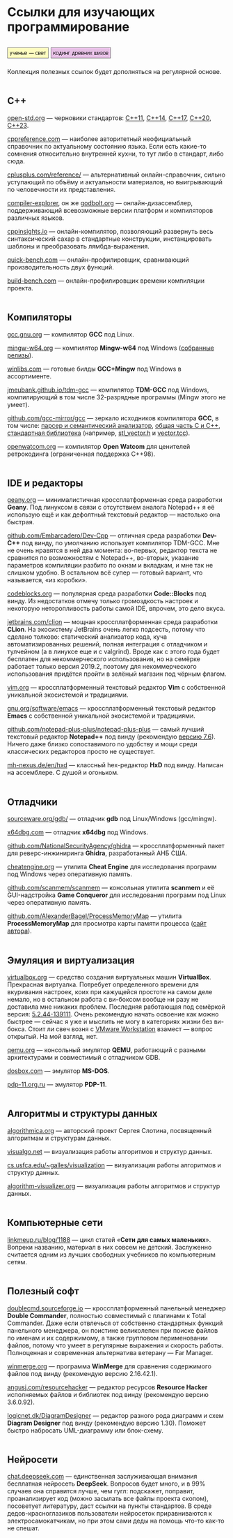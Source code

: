 # Ссылки для изучающих программирование

[![image](../../../data/tags/education/tag_education.png)](../../../data/tags/education)
[![image](../../../data/tags/cpp/tag_cpp.png)](../../../data/tags/cpp)
-----

Коллекция полезных ссылок будет дополняться на регулярной основе.
<br><br>

## C++

[open-std.org](https://open-std.org/) — черновики стандартов: [C++11](https://www.open-std.org/jtc1/sc22/wg21/docs/papers/2012/n3337.pdf), [C++14](https://www.open-std.org/jtc1/sc22/wg21/docs/papers/2014/n4296.pdf), [C++17](https://www.open-std.org/jtc1/sc22/wg21/docs/papers/2017/n4659.pdf), [C++20](https://www.open-std.org/jtc1/sc22/wg21/docs/papers/2020/n4861.pdf), [C++23](https://www.open-std.org/jtc1/sc22/wg21/docs/papers/2023/n4950.pdf).

[cppreference.com](https://en.cppreference.com/w/) — наиболее авторитетный неофициальный справочник по актуальному состоянию языка. Если есть какие-то сомнения относительно внутренней кухни, то тут либо в стандарт, либо сюда.

[cplusplus.com/reference/](https://cplusplus.com/reference/) — альтернативный онлайн-справочник, сильно уступающий по объёму и актуальности материалов, но выигрывающий по человечности их представления.

[compiler-explorer](https://compiler-explorer.com/), он же [godbolt.org](https://godbolt.org/) — онлайн-дизассемблер, поддерживающий всевозможные версии платформ и компиляторов различных языков.

[cppinsights.io](https://cppinsights.io/) — онлайн-компилятор, позволяющий развернуть весь синтаксический сахар в стандартные конструкции, инстанцировать шаблоны и преобразовать лямбда-выражения.

[quick-bench.com](https://quick-bench.com/) — онлайн-профилировщик, сравнивающий производительность двух функций.

[build-bench.com](https://build-bench.com/) — онлайн-профилировщик времени компиляции проекта.
<br><br>

## Компиляторы

[gcc.gnu.org](https://gcc.gnu.org/) — компилятор **GCC** под Linux.

[mingw-w64.org](https://www.mingw-w64.org/) — компилятор **Mingw-w64** под Windows ([собранные релизы](https://github.com/niXman/mingw-builds-binaries)).

[winlibs.com](https://winlibs.com/) — готовые билды **GCC+Mingw** под Windows в ассортименте.

[jmeubank.github.io/tdm-gcc](https://jmeubank.github.io/tdm-gcc/) — компилятор **TDM-GCC** под Windows, компилирующий в том числе 32-разрядные программы (Mingw этого не умеет).

[github.com/gcc-mirror/gcc](https://github.com/gcc-mirror/gcc) — зеркало исходников компилятора **GCC**, в том числе: [парсер и семантический анализатор](https://github.com/gcc-mirror/gcc/tree/master/gcc/cp), [общая часть C и C++](https://github.com/gcc-mirror/gcc/tree/master/gcc/c-family), [стандартная библиотека](https://github.com/gcc-mirror/gcc/tree/master/libstdc++-v3) (например, [stl_vector.h](https://github.com/gcc-mirror/gcc/blob/master/libstdc++-v3/include/bits/stl_vector.h) и [vector.tcc](https://github.com/gcc-mirror/gcc/blob/master/libstdc++-v3/include/bits/vector.tcc)).

[openwatcom.org](http://www.openwatcom.org/) — компилятор **Open Watcom** для ценителей ретрокодинга (ограниченная поддержка C++98).
<br><br>

## IDE и редакторы

[geany.org](https://geany.org/) — минималистичная кроссплатформенная среда разработки **Geany**. Под линуксом в связи с отсутствием аналога Notepad++ я её использую ещё и как дефолтный текстовый редактор — настолько она быстрая.

[github.com/Embarcadero/Dev-Cpp](https://github.com/Embarcadero/Dev-Cpp) — отличная среда разработки **Dev-C++** под винду, по умолчанию использует компилятор TDM-GCC. Мне не очень нравятся в ней два момента: во-первых, редактор текста не сравнится по возможностям с Notepad++, во-вторых, указание параметров компиляции разбито по окнам и вкладкам, и мне так не слишком удобно. В остальном всё супер — готовый вариант, что называется, «из коробки».

[codeblocks.org](https://www.codeblocks.org/) — популярная среда разработки **Code::Blocks** под винду. Из недостатков отмечу только громоздкость настроек и некоторую неторопливость работы самой IDE, впрочем, это дело вкуса.

[jetbrains.com/clion](https://www.jetbrains.com/clion/) — мощная кроссплатформенная среда разработки **CLion**. На экосистему JetBrains очень легко подсесть, потому что сделано толково: статический анализатор кода, куча автоматизированных решений, полная интеграция с отладчиком и тулчейном (а в линуксе еще и с valgrind). Вроде как с этого года будет бесплатен для некоммерческого использования, но на семёрке работает только версия 2019.2, поэтому для некоммерческого использования придётся пройти в зелёный магазин под чёрным флагом.

[vim.org](https://www.vim.org/) — кроссплатформенный текстовый редактор **Vim** с собственной уникальной экосистемой и традициями.

[gnu.org/software/emacs](https://www.gnu.org/software/emacs/) — кроссплатформенный текстовый редактор **Emacs** с собственной уникальной экосистемой и традициями.

[github.com/notepad-plus-plus/notepad-plus-plus](https://github.com/notepad-plus-plus/notepad-plus-plus) — самый лучший текстовый редактор **Notepad++** под винду (рекомендую [версию 7.6](https://download.notepad-plus-plus.org/repository/7.x/7.6/)). Ничего даже близко сопоставимого по удобству и мощи среди классических редакторов просто не существует.

[mh-nexus.de/en/hxd](https://mh-nexus.de/en/hxd/) — классный hex-редактор **HxD** под винду. Написан на ассемблере. С душой и огоньком.
<br><br>

## Отладчики

[sourceware.org/gdb/](https://www.sourceware.org/gdb/) — отладчик **gdb** под Linux/Windows (gcc/mingw).

[x64dbg.com](https://x64dbg.com/) — отладчик **x64dbg** под Windows.

[github.com/NationalSecurityAgency/ghidra](https://github.com/NationalSecurityAgency/ghidra) — кроссплатформенный пакет для реверс-инжиниринга **Ghidra**, разработанный АНБ США.

[cheatengine.org](https://www.cheatengine.org/) — утилита **Cheat Engine** для исследования программ под Windows через оперативную память.

[github.com/scanmem/scanmem](https://github.com/scanmem/scanmem) — консольная утилита **scanmem** и её GUI-надстройка **Game Conqueror** для исследования программ под Linux через оперативную память.

[github.com/AlexanderBagel/ProcessMemoryMap](https://github.com/AlexanderBagel/ProcessMemoryMap) — утилита **ProcessMemoryMap** для просмотра карты памяти процесса ([сайт автора](https://rouse.drkb.ru/)).
<br><br>

## Эмуляция и виртуализация

[virtualbox.org](https://www.virtualbox.org/) —  средство создания виртуальных машин **VirtualBox**. Прекрасная виртуалка. Потребует определенного времени для вкуривания настроек, коих при кажущейся простоте на самом деле немало, но в остальном работа с ви-боксом вообще ни разу не доставила мне никаких проблем. Последняя работающая под семёркой версия: [5.2.44-139111](https://download.virtualbox.org/virtualbox/5.2.44/). Очень рекомендую начать освоение как можно быстрее — сейчас я уже и мыслить не могу в категориях жизни без ви-бокса. Стоит ли свеч возня с [VMware Workstation](https://www.vmware.com/products/desktop-hypervisor/workstation-and-fusion) взамест — вопрос открытый. На мой взгляд, нет.

[qemu.org](https://www.qemu.org/) — консольный эмулятор **QEMU**, работающий с разными архитектурами и совместимый с отладчиком GDB.

[dosbox.com](https://www.dosbox.com/) — эмулятор **MS-DOS**.

[pdp-11.org.ru](https://pdp-11.org.ru/) — эмулятор **PDP-11**.
<br><br>

## Алгоритмы и структуры данных

[algorithmica.org](https://ru.algorithmica.org/) — авторский проект Сергея Слотина, посвященный алгоритмам и структурам данных.

[visualgo.net](https://visualgo.net/en) — визуализация работы алгоритмов и структур данных.

[cs.usfca.edu/~galles/visualization](https://www.cs.usfca.edu/~galles/visualization/) — визуализация работы алгоритмов и структур данных.

[algorithm-visualizer.org](https://algorithm-visualizer.org/) — визуализация работы алгоритмов и структур данных.
<br><br>

## Компьютерные сети

[linkmeup.ru/blog/1188](https://linkmeup.ru/blog/1188/) — цикл статей «**Сети для самых маленьких**». Вопреки названию, материал в них совсем не детский. Заслуженно считается одним из лучших свободных учебников по компьютерным сетям.
<br><br>

## Полезный софт

[doublecmd.sourceforge.io](https://doublecmd.sourceforge.io/) — кроссплатформенный панельный менеджер **Double Commander**, полностью совместимый с плагинами к Total Commander. Даже если отвлечься от собственно стандартных функций панельного менеджера, он поистине великолепен при поиске файлов по именам и их содержимому, а также групповом перименовании файлов, потому что умеет в регулярные выражения и скорость работы. Полноценная и современная альтернатива ветерану — Far Manager.

[winmerge.org](https://winmerge.org/) — программа **WinMerge** для сравнения содержимого файлов под винду (рекомендую версию 2.16.42.1).

[angusj.com/resourcehacker](http://www.angusj.com/resourcehacker/) — редактор ресурсов **Resource Hacker** исполняемых файлов и библиотек под винду (рекомендую версию 3.6.0.92).

[logicnet.dk/DiagramDesigner](https://logicnet.dk/DiagramDesigner/) — редактор разного рода диаграмм и схем **Diagram Designer** под винду (рекомендую версию 1.30). Поможет быстро набросать UML-диаграмму или блок-схему.
<br><br>

## Нейросети

[chat.deepseek.com](https://chat.deepseek.com/) — единственная заслуживающая внимания бесплатная нейросеть **DeepSeek**. Вопросов будет много, и в 99% случаев она справится лучше, чем гугл: подскажет, поправит, проанализирует код (можно засылать все файлы проекта скопом), посоветует литературу, даст ссылки на пункты стандартов. В среде дедов-красноглазиков пользователи нейросеток приравниваются к электросамокатчикам, но при этом сами деды на помощь что-то как-то не спешат.
<br><br>
